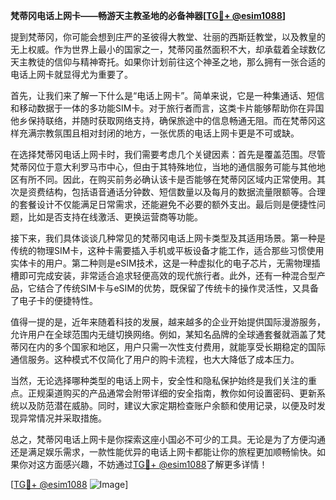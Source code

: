 **梵蒂冈电话上网卡——畅游天主教圣地的必备神器[[TG💪+ @esim1088](https://t.me/s/esim1088)]**

提到梵蒂冈，你可能会想到庄严的圣彼得大教堂、壮丽的西斯廷教堂，以及教皇的无上权威。作为世界上最小的国家之一，梵蒂冈虽然面积不大，却承载着全球数亿天主教徒的信仰与精神寄托。如果你计划前往这个神圣之地，那么拥有一张合适的电话上网卡就显得尤为重要了。

首先，让我们来了解一下什么是“电话上网卡”。简单来说，它是一种集通话、短信和移动数据于一体的多功能SIM卡。对于旅行者而言，这类卡片能够帮助你在异国他乡保持联络，并随时获取网络支持，确保旅途中的信息畅通无阻。而在梵蒂冈这样充满宗教氛围且相对封闭的地方，一张优质的电话上网卡更是不可或缺。

在选择梵蒂冈电话上网卡时，我们需要考虑几个关键因素：首先是覆盖范围。尽管梵蒂冈位于意大利罗马市中心，但由于其特殊地位，当地的通信服务可能与其他地区有所不同。因此，在购买前务必确认该卡是否能够在梵蒂冈区域内正常使用。其次是资费结构，包括语音通话分钟数、短信数量以及每月的数据流量限额等。合理的套餐设计不仅能满足日常需求，还能避免不必要的额外支出。最后则是便捷性问题，比如是否支持在线激活、更换运营商等功能。

接下来，我们具体谈谈几种常见的梵蒂冈电话上网卡类型及其适用场景。第一种是传统的物理SIM卡，这种卡需要插入手机或平板设备才能工作，适合那些习惯使用实体卡的用户。第二种则是eSIM技术，这是一种虚拟化的电子芯片，无需物理插槽即可完成安装，非常适合追求轻便高效的现代旅行者。此外，还有一种混合型产品，它结合了传统SIM卡与eSIM的优势，既保留了传统卡的操作灵活性，又具备了电子卡的便捷特性。

值得一提的是，近年来随着科技的发展，越来越多的企业开始提供国际漫游服务，允许用户在全球范围内无缝切换网络。例如，某知名品牌的全球通套餐就涵盖了梵蒂冈在内的多个国家和地区，用户只需一次性支付费用，就能享受长期稳定的国际通信服务。这种模式不仅简化了用户的购卡流程，也大大降低了成本压力。

当然，无论选择哪种类型的电话上网卡，安全性和隐私保护始终是我们关注的重点。正规渠道购买的产品通常会附带详细的安全指南，教你如何设置密码、更新系统以及防范潜在威胁。同时，建议大家定期检查账户余额和使用记录，以便及时发现异常情况并采取措施。

总之，梵蒂冈电话上网卡是你探索这座小国必不可少的工具。无论是为了方便沟通还是满足娱乐需求，一款性能优异的电话上网卡都能让你的旅程更加顺畅愉快。如果你对这方面感兴趣，不妨通过[TG💪+ @esim1088](https://t.me/s/esim1088)了解更多详情！

[[TG💪+ @esim1088](https://t.me/s/esim1088) ![Image](https://i.postimg.cc/4NQfJmqS/Snipaste-2025-05-13-00-14-12.png)]
